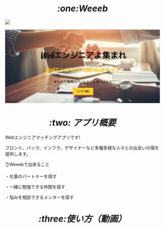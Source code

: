 <h1 align="center"><i>:one:Weeeb</i></h1>

<kbd><img src="hABFD4861-0C3E-42FE-AAD4-EB113640749B.jpeg" ></kbd>

![画像名](ABFD4861-0C3E-42FE-AAD4-EB113640749B.jpeg)


<h1 align="center"><i>:two: アプリ概要</i></h1>
<p>Webエンジニアマッチングアプリです!</p>
<p>フロント、バック、インフラ、デザイナーなど多種多様な人々との出会いの場を提供します。</p>

:ok_hand:Weeebで出来ること
<p>・仕事のパートナーを探す</p>
<p>・一緒に勉強できる仲間を探す</p>
<p>・悩みを相談できるメンターを探す</p> 

<h1 align="center"><i>:three:使い方（動画）</i></h1>
